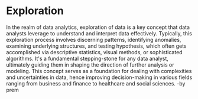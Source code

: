 # Exploration 

In the realm of data analytics, exploration of data is a key concept that data analysts leverage to understand and interpret data effectively. Typically, this exploration process involves discerning patterns, identifying anomalies, examining underlying structures, and testing hypothesis, which often gets accomplished via descriptive statistics, visual methods, or sophisticated algorithms. It's a fundamental stepping-stone for any data analyst, ultimately guiding them in shaping the direction of further analysis   or modeling. This concept serves as a foundation for dealing with complexities and uncertainties in data, hence improving decision-making in various fields ranging from business and finance to healthcare and social sciences.    -by prem
